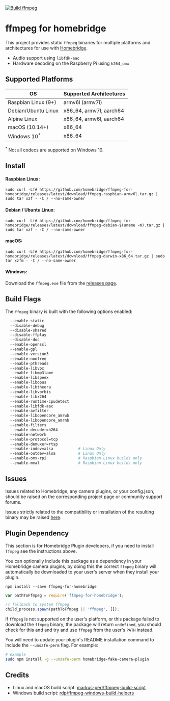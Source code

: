 [![Build ffmpeg](https://github.com/homebridge/ffmpeg-for-homebridge/workflows/Build%20ffmpeg/badge.svg)](https://github.com/homebridge/ffmpeg-for-homebridge/actions)

# ffmpeg for homebridge

This project provides static `ffmpeg` binaries for multiple platforms and architectures for use with [Homebridge](https://github.com/nfarina/homebridge).

* Audio support using `libfdk-aac`
* Hardware decoding on the Raspberry Pi using `h264_omx`

## Supported Platforms

| OS                     | Supported Architectures |
|------------------------|-------------------------|
| Raspbian Linux (9+)    | armv6l (armv7l)         |
| Debian/Ubuntu Linux    | x86_64, armv7l, aarch64 |
| Alpine Linux           | x86_64, armv6l, aarch64 |
| macOS (10.14+)         | x86_64                  |
| Windows 10<sup>*</sup> | x86_64                  |

<sup>*</sup> Not all codecs are supported on Windows 10.

## Install

#### Raspbian Linux:

```
sudo curl -Lf# https://github.com/homebridge/ffmpeg-for-homebridge/releases/latest/download/ffmpeg-raspbian-armv6l.tar.gz | sudo tar xzf - -C / --no-same-owner
```

#### Debian / Ubuntu Linux:

```
sudo curl -Lf# https://github.com/homebridge/ffmpeg-for-homebridge/releases/latest/download/ffmpeg-debian-$(uname -m).tar.gz | sudo tar xzf - -C / --no-same-owner
```

#### macOS:

```
sudo curl -Lf# https://github.com/homebridge/ffmpeg-for-homebridge/releases/latest/download/ffmpeg-darwin-x86_64.tar.gz | sudo tar xzfm - -C / --no-same-owner
```

#### Windows:

Download the `ffmpeg.exe` file from the [releases page](https://github.com/homebridge/ffmpeg-for-homebridge/releases/latest).

## Build Flags

The `ffmpeg` binary is built with the following options enabled:

```bash
  --enable-static
  --disable-debug
  --disable-shared
  --disable-ffplay
  --disable-doc
  --enable-openssl
  --enable-gpl
  --enable-version3
  --enable-nonfree
  --enable-pthreads
  --enable-libvpx
  --enable-libmp3lame
  --enable-libspeex
  --enable-libopus
  --enable-libtheora
  --enable-libvorbis
  --enable-libx264
  --enable-runtime-cpudetect
  --enable-libfdk-aac
  --enable-avfilter
  --enable-libopencore_amrwb
  --enable-libopencore_amrnb
  --enable-filters
  --enable-decoder=h264
  --enable-network
  --enable-protocol=tcp
  --enable-demuxer=rtsp
  --enable-indev=alsa           # Linux Only
  --enable-outdev=alsa          # Linux Only
  --enable-omx-rpi              # Raspbian Linux builds only
  --enable-mmal                 # Raspbian Linux builds only
  ```

## Issues

Issues related to Homebridge, any camera plugins, or your config.json, should be raised on the corresponding project page or community support forums.

Issues strictly related to the compatibility or installation of the resulting binary may be raised [here](https://github.com/homebridge/ffmpeg-for-homebridge/issues).

## Plugin Dependency

This section is for Homebridge Plugin developers, if you need to install `ffmpeg` see the instructions above.

You can optionally include this package as a dependency in your Homebridge camera plugins, by doing this the correct `ffmpeg` binary will automatically be downloaded to your user's server when they install your plugin.

```
npm install --save ffmpeg-for-homebridge
```

```js
var pathToFfmpeg = require('ffmpeg-for-homebridge');

// fallback to system ffmpeg
child_process.spawn(pathToFfmpeg || 'ffmpeg', []);
```

If `ffmpeg` is not supported on the user's platform, or this package failed to download the `ffmpeg` binary, the package will return `undefined`, you should check for this and and try and use `ffmpeg` from the user's `PATH` instead.

You will need to update your plugin's README installation command to include the `--unsafe-perm` flag. For example:

```bash
# example 
sudo npm install -g --unsafe-perm homebridge-fake-camera-plugin
```

## Credits

* Linux and macOS build script: [markus-perl/ffmpeg-build-script](https://github.com/markus-perl/ffmpeg-build-script)
* Windows build script: [rdp/ffmpeg-windows-build-helpers](https://github.com/rdp/ffmpeg-windows-build-helpers)